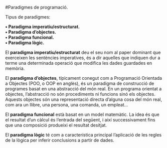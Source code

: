 #Paradigmes de programació.  

Tipus de paradigmes:  

**• Paradigma imperatiu/estructurat.**  
**• Paradigma d’objectes.**  
**• Paradigma funcional.**  
**• Paradigma lògic.**  

El **paradigma imperatiu/estructurat** deu el seu nom al paper dominant
que exerceixen les sentències imperatives, és a dir aquelles que indiquen
dur a terme una determinada operació que modifica les dades guardades en
memòria.

El **paradigma d’objectes**, típicament conegut com a Programació Orientada
a Objectes (POO, o OOP en anglès), és un paradigma de construcció de
programes basat en una abstracció del món real. En un programa orientat
a objectes, l’abstracció no són procediments ni funcions sinó els objectes.
Aquests objectes són una representació directa d’alguna cosa del món real,
com ara un llibre, una persona, una comanda, un empleat...

El **paradigma funcional** està basat en un model matemàtic. La idea és que
el resultat d’un càlcul és l’entrada del següent, i així successivament fins que
una composició produeixi el resultat desitjat.

El **paradigma lògic** té com a característica principal l’aplicació de les regles
de la lògica per inferir conclusions a partir de dades.
